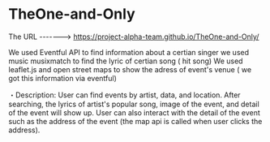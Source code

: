 # TheOne-and-Only
The URL  -------> https://project-alpha-team.github.io/TheOne-and-Only/

We used Eventful API to find information about a certian singer
we used music musixmatch to find the lyric of certian song ( hit song)
We used leaflet.js and open street maps to show the adress of event's venue ( we got this information via eventful)

・Description: 
User can find events by artist, data, and location. After searching, the lyrics of artist's popular song, image of the event, and detail of the event will show up. User can also interact with the detail of the event such as the address of the event (the map api is called when user clicks the address).
